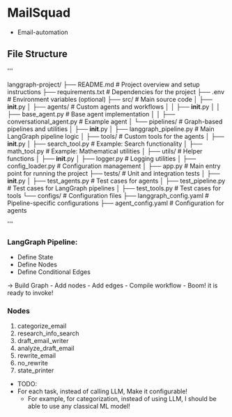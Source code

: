 # MailSquad
- Email-automation


## File Structure

'''

langgraph-project/
├── README.md                 # Project overview and setup instructions
├── requirements.txt          # Dependencies for the project
├── .env                      # Environment variables (optional)
├── src/                      # Main source code
│   ├── __init__.py
│   ├── agents/               # Custom agents and workflows
│   │   ├── __init__.py
│   │   ├── base_agent.py     # Base agent implementation
│   │   ├── conversational_agent.py  # Example agent
│   └── pipelines/            # Graph-based pipelines and utilities
│       ├── __init__.py
│       ├── langgraph_pipeline.py    # Main LangGraph pipeline logic
│   ├── tools/                # Custom tools for the agents
│       ├── __init__.py
│       ├── search_tool.py    # Example: Search functionality
│       ├── math_tool.py      # Example: Mathematical utilities
│   ├── utils/                # Helper functions
│       ├── __init__.py
│       ├── logger.py         # Logging utilities
│       ├── config_loader.py  # Configuration management
│   ├── app.py                # Main entry point for running the project
├── tests/                    # Unit and integration tests
│   ├── __init__.py
│   ├── test_agents.py        # Test cases for agents
│   ├── test_pipeline.py      # Test cases for LangGraph pipelines
│   ├── test_tools.py         # Test cases for tools
└── configs/                  # Configuration files
    ├── langgraph_config.yaml # Pipeline-specific configurations
    ├── agent_config.yaml     # Configuration for agents


'''

### LangGraph Pipeline:
- Define State
- Define Nodes
- Define Conditional Edges

-> Build Graph
    - Add nodes
    - Add edges
    - Compile workflow
    - Boom! it is ready to invoke!

### Nodes
1. categorize_email
2. research_info_search
3. draft_email_writer
4. analyze_draft_email
5. rewrite_email
6. no_rewrite
7. state_printer


- TODO: 
- For each task, instead of calling LLM, Make it configurable!
    - For example, for categorization, instead of using LLM, I should be able to use any classical ML model!
